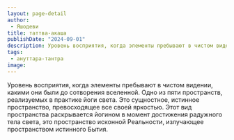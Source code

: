```yaml
---
layout: page-detail
author:
 - Яшодеви
title: таттва-акаша
publishDate: "2024-09-01"
description: Уровень восприятия, когда элементы пребывают в чистом видении, какими они были до сотворения вселенной. Одно из пяти пространств, реализуемых в практике йоги света. Это сущностное, истинное пространство, превосходящее все своей яркостью. Этот вид пространства раскрывается йогином в момент достижения радужного тела света, это пространство исконной Реальности, излучающее пространством истинного Бытия.
tags:
 - ануттара-тантра
image: 
---
```


Уровень восприятия, когда элементы пребывают в чистом видении, какими они были до сотворения вселенной. Одно из пяти пространств, реализуемых в практике йоги света. Это сущностное, истинное пространство, превосходящее все своей яркостью. Этот вид пространства раскрывается йогином в момент достижения радужного тела света, это пространство исконной Реальности, излучающее пространством истинного Бытия.

